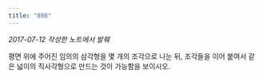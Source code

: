 ```yaml
---
title: "008"
---
```


*2017-07-12 작성한 노트에서 발췌*

평면 위에 주어진 임의의 삼각형을 몇 개의 조각으로 나눈 뒤, 조각들을 이어 붙여서 같은 넓이의 직사각형으로 만드는 것이 가능함을 보이시오.
